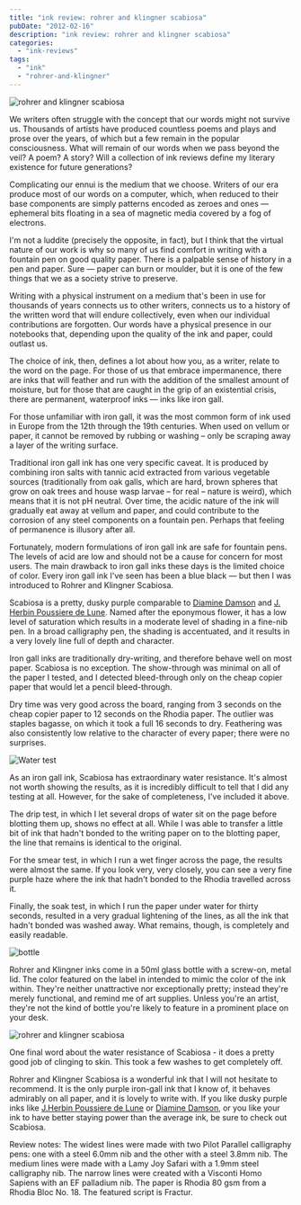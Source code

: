 ```yaml
---
title: "ink review: rohrer and klingner scabiosa"
pubDate: "2012-02-16"
description: "ink review: rohrer and klingner scabiosa"
categories:
  - "ink-reviews"
tags:
  - "ink"
  - "rohrer-and-klingner"
---
```


![rohrer and klingner scabiosa](rohrer%20and%20klingner%20scabiosa.jpg)

We writers often struggle with the concept that our words might not survive us. Thousands of artists have produced countless poems and plays and prose over the years, of which but a few remain in the popular consciousness. What will remain of our words when we pass beyond the veil? A poem? A story? Will a collection of ink reviews define my literary existence for future generations?

Complicating our ennui is the medium that we choose. Writers of our era produce most of our words on a computer, which, when reduced to their base components are simply patterns encoded as zeroes and ones — ephemeral bits floating in a sea of magnetic media covered by a fog of electrons.

I'm not a luddite (precisely the opposite, in fact), but I think that the virtual nature of our work is why so many of us find comfort in writing with a fountain pen on good quality paper. There is a palpable sense of history in a pen and paper. Sure — paper can burn or moulder, but it is one of the few things that we as a society strive to preserve.

Writing with a physical instrument on a medium that's been in use for thousands of years connects us to other writers, connects us to a history of the written word that will endure collectively, even when our individual contributions are forgotten. Our words have a physical presence in our notebooks that, depending upon the quality of the ink and paper, could outlast us.

The choice of ink, then, defines a lot about how you, as a writer, relate to the word on the page. For those of us that embrace impermanence, there are inks that will feather and run with the addition of the smallest amount of moisture, but for those that are caught in the grip of an existential crisis, there are permanent, waterproof inks — inks like iron gall.

For those unfamiliar with iron gall, it was the most common form of ink used in Europe from the 12th through the 19th centuries. When used on vellum or paper, it cannot be removed by rubbing or washing – only be scraping away a layer of the writing surface.

Traditional iron gall ink has one very specific caveat. It is produced by combining iron salts with tannic acid extracted from various vegetable sources (traditionally from oak galls, which are hard, brown spheres that grow on oak trees and house wasp larvae – for real – nature is weird), which means that it is not pH neutral. Over time, the acidic nature of the ink will gradually eat away at vellum and paper, and could contribute to the corrosion of any steel components on a fountain pen. Perhaps that feeling of permanence is illusory after all.

Fortunately, modern formulations of iron gall ink are safe for fountain pens. The levels of acid are low and should not be a cause for concern for most users. The main drawback to iron gall inks these days is the limited choice of color. Every iron gall ink I've seen has been a blue black — but then I was introduced to Rohrer and Klingner Scabiosa.

Scabiosa is a pretty, dusky purple comparable to [Diamine Damson](/blog/2012/1/15/ink-review-diamine-damson/) and [J. Herbin Poussiere de Lune](/blog/2010/3/3/ink-review-j-herbin-poussiere-de-lune/). Named after the eponymous flower, it has a low level of saturation which results in a moderate level of shading in a fine-nib pen. In a broad calligraphy pen, the shading is accentuated, and it results in a very lovely line full of depth and character.

Iron gall inks are traditionally dry-writing, and therefore behave well on most paper. Scabiosa is no exception. The show-through was minimal on all of the paper I tested, and I detected bleed-through only on the cheap copier paper that would let a pencil bleed-through.

Dry time was very good across the board, ranging from 3 seconds on the cheap copier paper to 12 seconds on the Rhodia paper. The outlier was staples bagasse, on which it took a full 16 seconds to dry. Feathering was also consistently low relative to the character of every paper; there were no surprises.

![Water test](rohrer%20and%20klingner%20scabiosa%20water%20test.jpg)

As an iron gall ink, Scabiosa has extraordinary water resistance. It's almost not worth showing the results, as it is incredibly difficult to tell that I did any testing at all. However, for the sake of completeness, I've included it above.

The drip test, in which I let several drops of water sit on the page before blotting them up, shows no effect at all. While I was able to transfer a little bit of ink that hadn't bonded to the writing paper on to the blotting paper, the line that remains is identical to the original.

For the smear test, in which I run a wet finger across the page, the results were almost the same. If you look very, very closely, you can see a very fine purple haze where the ink that hadn't bonded to the Rhodia travelled across it.

Finally, the soak test, in which I run the paper under water for thirty seconds, resulted in a very gradual lightening of the lines, as all the ink that hadn't bonded was washed away. What remains, though, is completely and easily readable.

![bottle](roher%20and%20klingner%20scabiosa%20bottle.jpg)

Rohrer and Klingner inks come in a 50ml glass bottle with a screw-on, metal lid. The color featured on the label in intended to mimic the color of the ink within. They're neither unattractive nor exceptionally pretty; instead they're merely functional, and remind me of art supplies. Unless you're an artist, they're not the kind of bottle you're likely to feature in a prominent place on your desk.

![rohrer and klingner scabiosa](rohrer%20and%20klingner%20scabiosa%20hand.jpg)

One final word about the water resistance of Scabiosa - it does a pretty good job of clinging to skin. This took a few washes to get completely off.

Rohrer and Klingner Scabiosa is a wonderful ink that I will not hesitate to recommend. It is the only purple iron-gall ink that I know of, it behaves admirably on all paper, and it is lovely to write with. If you like dusky purple inks like [J.Herbin Poussiere de Lune](/blog/2010/3/3/ink-review-j-herbin-poussiere-de-lune/) or [Diamine Damson](/blog/2012/1/15/ink-review-diamine-damson/), or you like your ink to have better staying power than the average ink, be sure to check out Scabiosa.

Review notes: The widest lines were made with two Pilot Parallel calligraphy pens: one with a steel 6.0mm nib and the other with a steel 3.8mm nib. The medium lines were made with a Lamy Joy Safari with a 1.9mm steel calligraphy nib. The narrow lines were created with a Visconti Homo Sapiens with an EF palladium nib. The paper is Rhodia 80 gsm from a Rhodia Bloc No. 18. The featured script is Fractur.
